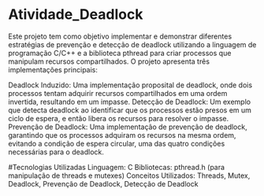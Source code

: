 # Atividade_Deadlock
Este projeto tem como objetivo implementar e demonstrar diferentes estratégias de prevenção e detecção de deadlock utilizando a linguagem de programação C/C++ e a biblioteca pthread para criar processos que manipulam recursos compartilhados. O projeto apresenta três implementações principais:

Deadlock Induzido: Uma implementação proposital de deadlock, onde dois processos tentam adquirir recursos compartilhados em uma ordem invertida, resultando em um impasse.
Detecção de Deadlock: Um exemplo que detecta deadlock ao identificar que os processos estão presos em um ciclo de espera, e então libera os recursos para resolver o impasse.
Prevenção de Deadlock: Uma implementação de prevenção de deadlock, garantindo que os processos adquiram os recursos na mesma ordem, evitando a condição de espera circular, uma das quatro condições necessárias para o deadlock.

#Tecnologias Utilizadas
Linguagem: C
Bibliotecas: pthread.h (para manipulação de threads e mutexes)
Conceitos Utilizados: Threads, Mutex, Deadlock, Prevenção de Deadlock, Detecção de Deadlock
